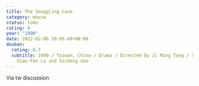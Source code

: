 ```yaml
---
title: The Smuggling Case
category: movie
status: todo
rating: 0
year: "1990"
date: 2022-02-06 20:05:49+08:00
douban:
  rating: 6.7
  subtitle: 1990 / Taiwan, China / Drama / Directed by Ji Ming Tang / Starring
    Xiao-Fen Lu and Sicheng Gao
---
```


Via tw discussion
